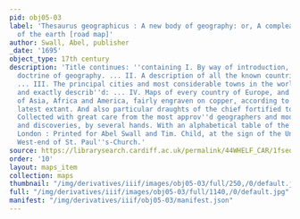 ```yaml
---
pid: obj05-03
label: 'Thesaurus geographicus : A new body of geography: or, A compleat description
  of the earth [road map]'
author: Swall, Abel, publisher
_date: '1695'
object_type: 17th century
description: 'Title continues: ''containing I. By way of introduction, the general
  doctrine of geography. ... II. A description of all the known countries of the earth:
  ... III. The principal cities and most considerable towns in the world particularly
  and exactly describ''d: ... IV. Maps of every country of Europe, and general ones
  of Asia, Africa and America, fairly engraven on copper, according to the best and
  latest extant. And also particular draughts of the chief fortified towns of Europe.
  Collected with great care from the most approv''d geographers and modern travellers
  and discoveries, by several hands. With an alphabetical table of the names of places.''
  London : Printed for Abel Swall and Tim. Child, at the sign of the Unicorn at the
  West-end of St. Paul''s-Church.'
source: https://librarysearch.cardiff.ac.uk/permalink/44WHELF_CAR/1fseqj3/alma9910690523402420
order: '10'
layout: maps_item
collection: maps
thumbnail: "/img/derivatives/iiif/images/obj05-03/full/250,/0/default.jpg"
full: "/img/derivatives/iiif/images/obj05-03/full/1140,/0/default.jpg"
manifest: "/img/derivatives/iiif/obj05-03/manifest.json"
---
```

